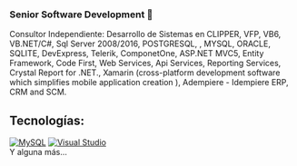### Senior Software Development 👋

Consultor Independiente: Desarrollo de Sistemas en CLIPPER, VFP, VB6, VB.NET/C#, Sql Server 2008/2016, POSTGRESQL, , MYSQL, ORACLE, SQLITE, DevExpress, Telerik, ComponetOne, ASP.NET MVC5, Entity Framework, Code First, Web Services, Api Services, Reporting Services, Crystal Report for .NET., Xamarin (cross-platform development software which simplifies mobile application creation ), Adempiere - Idempiere ERP, CRM and SCM.

## Tecnologías:
[![MySQL](MySQL-https://img.shields.io/badge/4479A1?style=for-the-badge&logo=mysql&logoColor=white&labelColor=101010)]()
[![Visual Studio](https://img.shields.io/badge/visual-studio-marketplace?style=for-the-badge&logo=mysql&logoColor=white&labelColor=101010)]()
</br>
Y alguna más...
<!--
**mrruma70/mrruma70** is a ✨ _special_ ✨ repository because its `README.md` (this file) appears on your GitHub profile.

Here are some ideas to get you started:

- 🔭 I’m currently working on ...
- 🌱 I’m currently learning ...
- 👯 I’m looking to collaborate on ...
- 🤔 I’m looking for help with ...
- 💬 Ask me about ...
- 📫 How to reach me: ...
- 😄 Pronouns: ...
- ⚡ Fun fact: ...
-->

